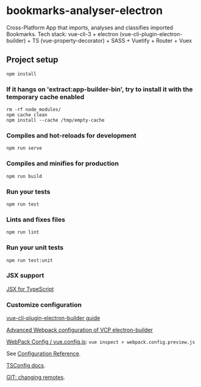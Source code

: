 # bookmarks-analyser-electron

Cross-Platform App that imports, analyses and classifies imported Bookmarks. Tech stack: vue-cli-3 + electron (vue-cli-plugin-electron-builder) + TS (vue-property-decorator) + SASS + Vuetify + Router + Vuex

## Project setup

```
npm install
```

### If it hangs on 'extract:app-builder-bin', try to install it with the temporary cache enabled

```
rm -rf node_modules/
npm cache clean
npm install --cache /tmp/empty-cache
```

### Compiles and hot-reloads for development

```
npm run serve
```

### Compiles and minifies for production

```
npm run build
```

### Run your tests

```
npm run test
```

### Lints and fixes files

```
npm run lint
```

### Run your unit tests

```
npm run test:unit
```

### JSX support

[JSX for TypeScript](https://github.com/wonderful-panda/vue-tsx-support)

### Customize configuration

[vue-cli-plugin-electron-builder guide](https://github.com/nklayman/vue-cli-plugin-electron-builder/blob/master/docs/guide/guide.md)

[Advanced Webpack configuration of VCP electron-builder](https://nklayman.github.io/vue-cli-plugin-electron-builder/guide/configuration.html#webpack-configuration)

[WebPack Config / vue.config.js](https://cli.vuejs.org/guide/webpack.html#modifying-options-of-a-plugin):
`vue inspect > webpack.config.preview.js`

See [Configuration Reference](https://cli.vuejs.org/config/).

[TSConfig docs](https://basarat.gitbooks.io/typescript/docs/project/tsconfig.html).

[GIT: changing remotes](https://help.github.com/en/articles/changing-a-remotes-url).
